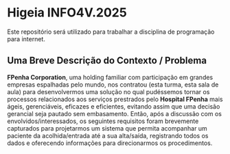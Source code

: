 # Higeia INFO4V.2025

Este repositório será utilizado para trabalhar a disciplina de programação para internet.

## Uma Breve Descrição do Contexto / Problema

**FPenha Corporation**, uma holding familiar com participação em grandes empresas espalhadas pelo mundo, nos contratou (esta turma, esta sala de aula) 
para desenvolvermos uma solução no qual pudéssemos tornar os processos relacionados aos serviços prestrados pelo **Hospital FPenha** mais ágeis, gerenciáveis, 
eficazes e eficientes, evitando assim que uma decisão gerancial seja pautado sem embasamento. Então, após a discussão com os envolvidos/interessados, 
os seguintes requisitos foram brevemente capturados para projetarmos um sistema que permita acompanhar um paciente da acolhida/entrada até a sua alta/saída, 
registrando todos os dados e oferecendo informações para direcionarmos os procedimentos.
